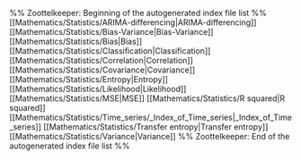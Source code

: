 %% Zoottelkeeper: Beginning of the autogenerated index file list  %%
 [[Mathematics/Statistics/ARIMA-differencing|ARIMA-differencing]]
 [[Mathematics/Statistics/Bias-Variance|Bias-Variance]]
 [[Mathematics/Statistics/Bias|Bias]]
 [[Mathematics/Statistics/Classification|Classification]]
 [[Mathematics/Statistics/Correlation|Correlation]]
 [[Mathematics/Statistics/Covariance|Covariance]]
 [[Mathematics/Statistics/Entropy|Entropy]]
 [[Mathematics/Statistics/Likelihood|Likelihood]]
 [[Mathematics/Statistics/MSE|MSE]]
 [[Mathematics/Statistics/R squared|R squared]]
 [[Mathematics/Statistics/Time_series/_Index_of_Time_series|_Index_of_Time_series]]
 [[Mathematics/Statistics/Transfer entropy|Transfer entropy]]
 [[Mathematics/Statistics/Variance|Variance]]
%% Zoottelkeeper: End of the autogenerated index file list  %%
